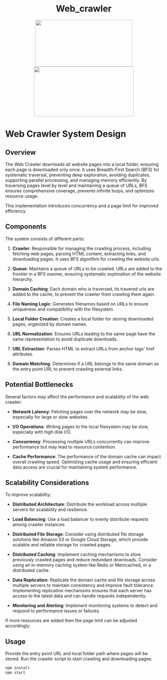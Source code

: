 <h1 align="center">Web_crawler</h1>

<p align="center">

 <img width="310" height="150" src="https://railsware.com/blog/wp-content/uploads/2018/09/2400%D1%851260-rw-blog-node-js.png" />

 <img width="320" height="160" src="https://raw.githubusercontent.com/gitgik/distributed-system-design/bc89b6300f0c2707446e9885918d5d0b7320e18d/images/designing_crawler_detailed_component.png" />
 
</p>

# Web Crawler System Design

## Overview

The Web Crawler downloads all website pages into a local folder, ensuring each page is downloaded only once. It uses Breadth-First Search (BFS) for systematic traversal, preventing deep exploration, avoiding duplicates, supporting parallel processing, and managing memory efficiently. By traversing pages level by level and maintaining a queue of URLs, BFS ensures comprehensive coverage, prevents infinite loops, and optimizes resource usage.

This implementation introduces concurrency and a page limit for improved efficiency.

## Components

The system consists of different parts:

1. **Crawler**: Responsible for managing the crawling process, including fetching web pages, parsing HTML content, extracting links, and downloading pages. It uses BFS algorithm for crawling the website urls.

2. **Queue**: Maintains a queue of URLs to be crawled. URLs are added to the frontier in a BFS manner, ensuring systematic exploration of the website hierarchy.

3. **Domain Caching**: Each domain who is traversed, its travered urls are added to the cache, to prevent the crawler from crawling them again.

4. **File Naming Logic**: Generates filenames based on URLs to ensure uniqueness and compatibility with the filesystem.

5. **Local Folder Creation**: Creates a local folder for storing downloaded pages, organized by domain names.

6. **URL Normalization**: Ensures URLs leading to the same page have the same representation to avoid duplicate downloads.

7. **URL Extraction**: Parses HTML to extract URLs from anchor tags' href attributes.

8. **Domain Matching**: Determines if a URL belongs to the same domain as the entry point URL to prevent crawling external links.

## Potential Bottlenecks

Several factors may affect the performance and scalability of the web crawler:

- **Network Latency**: Fetching pages over the network may be slow, especially for large or slow websites.

- **I/O Operations**: Writing pages to the local filesystem may be slow, especially with high disk I/O.

- **Concurrency**: Processing multiple URLs concurrently can improve performance but may lead to resource contention.

- **Cache Performance**: The performance of the domain cache can impact overall crawling speed. Optimizing cache usage and ensuring efficient data access are crucial for maintaining system performance.

## Scalability Considerations

To improve scalability:

- **Distributed Architecture**: Distribute the workload across multiple servers for scalability and resilience.

- **Load Balancing**: Use a load balancer to evenly distribute requests among crawler instances.

- **Distributed File Storage**: Consider using distributed file storage solutions like Amazon S3 or Google Cloud Storage, which provide scalable and reliable storage for crawled pages.

- **Distributed Caching**: Implement caching mechanisms to store previously crawled pages and reduce redundant downloads. Consider using an in-memory caching system like Redis or Memcached, or a distributed cache.

- **Data Replication**: Replicate the domain cache and file storage across multiple servers to maintain consistency and improve fault tolerance. Implementing replication mechanisms ensures that each server has access to the latest data and can handle requests independently.

- **Monitoring and Alerting**: Implement monitoring systems to detect and respond to performance issues or failures.

If more resources are added then the page limit can be adjusted accordingly.

## Usage

Provide the entry point URL and local folder path where pages will be stored. Run the crawler script to start crawling and downloading pages.

```bash
npm install
npm start

```
